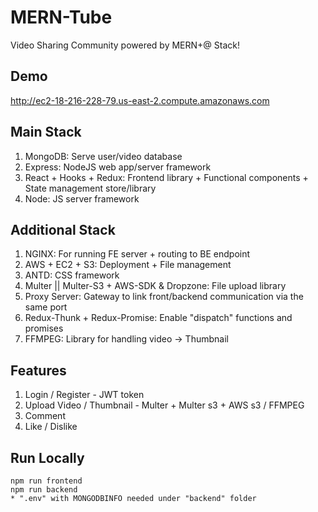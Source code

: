 # MERN-Tube
Video Sharing Community powered by MERN+@ Stack!

## Demo
http://ec2-18-216-228-79.us-east-2.compute.amazonaws.com

## Main Stack
1. MongoDB: Serve user/video database
2. Express: NodeJS web app/server framework
3. React + Hooks + Redux: Frontend library + Functional components + State management store/library
4. Node: JS server framework

## Additional Stack
1. NGINX: For running FE server + routing to BE endpoint
2. AWS + EC2 + S3: Deployment + File management
3. ANTD: CSS framework
4. Multer || Multer-S3 + AWS-SDK & Dropzone: File upload library
5. Proxy Server: Gateway to link front/backend communication via the same port
6. Redux-Thunk + Redux-Promise: Enable "dispatch" functions and promises
7. FFMPEG: Library for handling video -> Thumbnail

## Features
1. Login / Register - JWT token
2. Upload Video / Thumbnail - Multer + Multer s3 + AWS s3 / FFMPEG
3. Comment
4. Like / Dislike

## Run Locally
```
npm run frontend
npm run backend
* ".env" with MONGODBINFO needed under "backend" folder
```